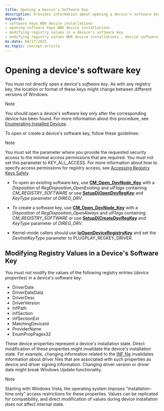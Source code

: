 ```yaml
---
title: Opening a Device's Software Key
description: Provides information about opening a device's software key.
keywords:
- software keys WDK device installations
- opening software keys WDK device installations
- modifying registry values in a device's software key
- modifying registry values WDK device installations , device software key
ms.date: 04/17/2025
ms.topic: concept-article
---
```


# Opening a device's software key

You must not directly open a device's *software key*. As with any registry key, the location or format of these keys might change between different versions of Windows.

> [!NOTE]
> You should open a device's software key only after the corresponding device has been found. For more information about this procedure, see [Enumerating Installed Devices](enumerating-installed-devices.md).

To open or create a device's software key, follow these guidelines:

> [!NOTE]
> You must set the parameter where you provide the requested security access to the minimal access permissions that are required. You must not set this parameter to KEY_ALL_ACCESS. For more information about how to specify access permissions for registry access, see [Accessing Registry Keys Safely](accessing-registry-keys-safely.md).

- To open an existing software key, use [**CM_Open_DevNode_Key**](/windows/win32/api/cfgmgr32/nf-cfgmgr32-cm_open_devnode_key) with a *Disposition* of *RegDisposition_OpenExisting* and *ulFlags* containing *CM_REGISTRY_SOFTWARE* or use [**SetupDiOpenDevRegKey**](/windows/win32/api/setupapi/nf-setupapi-setupdiopendevregkey) and *KeyType* parameter of *DIREG_DRV*.

- To create a software key, use [**CM_Open_DevNode_Key**](/windows/win32/api/cfgmgr32/nf-cfgmgr32-cm_open_devnode_key) with a *Disposition* of *RegDisposition_OpenAlways* and *ulFlags* containing *CM_REGISTRY_SOFTWARE* or use [**SetupDiCreateDevRegKey**](/windows/win32/api/setupapi/nf-setupapi-setupdicreatedevregkeya) and *KeyType* parameter of *DIREG_DRV*.

- Kernel-mode callers should use [**IoOpenDeviceRegistryKey**](/windows-hardware/drivers/ddi/wdm/nf-wdm-ioopendeviceregistrykey) and set the *DevInstKeyType* parameter to PLUGPLAY_REGKEY_DRIVER.

## Modifying Registry Values in a Device's Software Key

You must not modify the values of the following registry entries (*device properties*) in a device's software key:

- DriverDate
- DriverDateData
- DriverDesc
- DriverVersion
- InfPath
- InfSection
- InfSectionExt
- MatchingDeviceId
- ProviderName
- EnumPropPages32

These device properties represent a device's installation state. Direct modification of these properties might invalidate the device's installation state. For example, changing information related to the [INF file](overview-of-inf-files.md) invalidates information about driver files that are associated with such properties as device and driver signing information. Changing driver version or driver date might break Windows Update functionality.

> [!NOTE]
> Starting with Windows Vista, the operating system imposes "installation-time only" access restrictions for these properties. Values can be replicated for compatibility, and direct modification of values during device installation does not affect internal state.

